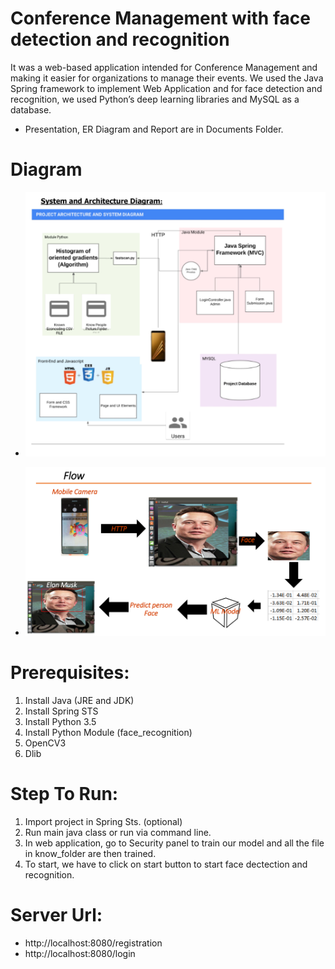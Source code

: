 # Conference Management with face detection and recognition
It was a web-based application intended for Conference Management and making it easier for
organizations to manage their events. We used the Java Spring framework to implement Web
Application and for face detection and recognition, we used Python’s deep learning libraries and MySQL
as a database.

* Presentation, ER Diagram and Report are in Documents Folder.

# Diagram
* ![Alt text](ArchitectureDiagrams.jpg?raw=true "Title")

* ![Alt text](Documents/Presentation-raw/1497e024ce9c052b1c29e12331f4ff59-15.jpg?raw=true "Title")


# Prerequisites:
1) Install Java (JRE and JDK)
2) Install Spring STS
3) Install Python 3.5
4) Install Python Module  (face_recognition)
5) OpenCV3
6) Dlib 

# Step To Run:
1) Import project in Spring Sts. (optional)
2) Run main java class or run via command line.
3) In web application, go to Security panel to train our model and all the file in know_folder are then trained.
4) To start, we have to click on start button to start face dectection and recognition.

# Server Url:
- http://localhost:8080/registration
- http://localhost:8080/login

